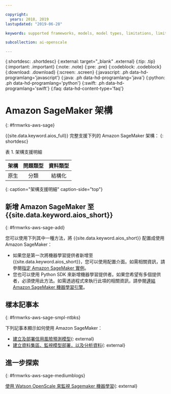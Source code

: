 ```yaml
---

copyright:
  years: 2018, 2019
lastupdated: "2019-06-28"

keywords: supported frameworks, models, model types, limitations, limits, AWS, Sagemaker, Amazon

subcollection: ai-openscale

---
```


{:shortdesc: .shortdesc}
{:external: target="_blank" .external}
{:tip: .tip}
{:important: .important}
{:note: .note}
{:pre: .pre}
{:codeblock: .codeblock}
{:download: .download}
{:screen: .screen}
{:javascript: .ph data-hd-programlang='javascript'}
{:java: .ph data-hd-programlang='java'}
{:python: .ph data-hd-programlang='python'}
{:swift: .ph data-hd-programlang='swift'}
{:faq: data-hd-content-type='faq'}

# Amazon SageMaker 架構
{: #frmwrks-aws-sage}

{{site.data.keyword.aios_full}} 完整支援下列的 Amazon SageMaker 架構：
{: shortdesc}

表 1. 架構支援明細

|架構|問題類型|資料類型|
|:---|:---:|:---:|
|原生|分類|結構化|
{: caption="架構支援明細" caption-side="top"}


## 新增 Amazon SageMaker 至 {{site.data.keyword.aios_short}}
{: #frmwrks-aws-sage-add}

您可以使用下列其中一種方法，將 {{site.data.keyword.aios_short}} 配置成使用 Amazon SageMaker：

- 如果您是第一次將機器學習提供者新增至 {{site.data.keyword.aios_short}}，您可以使用配置介面。如需相關資訊，請參閱[指定 Amazon SageMaker 實例](/docs/services/ai-openscale?topic=ai-openscale-csm-connect)。
- 您也可以使用 Python SDK 來新增機器學習提供者。如果您希望有多個提供者，必須使用此方法。如需透過程式來執行此項的相關資訊，請參閱[連結 Amazon SageMaker 機器學習引擎](/docs/services/ai-openscale?topic=ai-openscale-cml-connect#cml-smbind)。


## 樣本記事本
{: #frmwrks-aws-sage-smpl-ntbks}

下列記事本顯示如何使用 Amazon SageMaker：

- [建立及部署信用風險預測模型](https://github.com/pmservice/ai-openscale-tutorials/blob/master/notebooks/Credit%20%20model%20with%20SageMaker%20linear-learner%20.ipynb){: external}
- [建立資料集區、監視模型部署，以及分析資料](https://github.com/pmservice/ai-openscale-tutorials/blob/master/notebooks/AI%20OpenScale%20and%20SageMaker%20ML%20Engine.ipynb){: external}


## 進一步探索
{: #frmwrks-aws-sage-mediumblogs}

[使用 Watson OpenScale 來監視 Sagemaker 機器學習](https://developer.ibm.com/patterns/monitor-amazon-sagemaker-machine-learning-models-with-ai-openscale//){: external}
